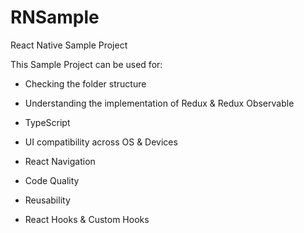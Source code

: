 # RNSample

React Native Sample Project


This Sample Project can be used for:


  - Checking the folder structure
  
  - Understanding the implementation of Redux & Redux Observable

  - TypeScript
  
  - UI compatibility across OS & Devices
  
  - React Navigation
    
  - Code Quality
  
  - Reusability
  
  - React Hooks & Custom Hooks
  
  
